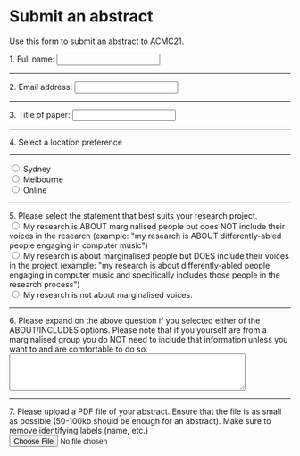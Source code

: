 # Submit an abstract

Use this form to submit an abstract to ACMC21. 

<form name="paper submission" method="POST" data-netlify="true">
    <label for="NAME">1. Full name:</label>
    <input type="text" id="NAME" name="NAME"><br><hr>
    <label for="EMAIL">2. Email address:</label>
    <input type="email" id="EMAIL" name="EMAIL"><br><hr>
    <label for="TITLE">3. Title of paper:</label>
    <input type="text" id="TITLE" name="TITLE"><br><hr>
    <label for="LOCATION">4. Select a location preference</label><br><hr>
    <input type="radio" id="SYDNEY" name="LOCATION" value="Sydney">
    <label for="sydney">Sydney</label><br>
    <input type="radio" id="MELBOURNE" name="LOCATION" value="Melbourne">
    <label for="Melbourne">Melbourne</label><br>
    <input type="radio" id="ONLINE" name="LOCATION" value="Online">
    <label for="Online">Online</label><br><hr>
    <label for="DIVERSITY1">5. Please select the statement that best suits your research project.</label><br>
    <input type="radio" id="about" name="DIVERSITY1" value="d1">
    <label for="about">My research is ABOUT marginalised people but does NOT include their voices in the research (example: "my research is ABOUT differently-abled people engaging in computer music")<br>
    <input type="radio" id="with" name="DIVERSITY1" value="d2">
    <label for="with">My research is about marginalised people but DOES include their voices in the project (example: "my research is about differently-abled people engaging in computer music and specifically includes those people in the research process")<br>
    <input type="radio" id="notapplicable" name="DIVERSITY1" value="d3">
    <label for="notapplicable">My research is not about marginalised voices.</option><br><hr>
    <label for="DIVERSITY2">6. Please expand on the above question if you selected either of the ABOUT/INCLUDES options. Please note that if you yourself are from a marginalised group you do NOT need to include that information unless you want to and are comfortable to do so.</label><br>
    <textarea id="DIVERSITY2" name="DIVERSITY2" rows="4" cols="50"></textarea><br><hr>
    <label for="fileUpload">7. Please upload a PDF file of your abstract. Ensure that the file is as small as possible (50-100kb should be enough for an abstract). Make sure to remove identifying labels (name, etc.)</label><br>
    <input type="file" name="abstract"></input>
</form>
